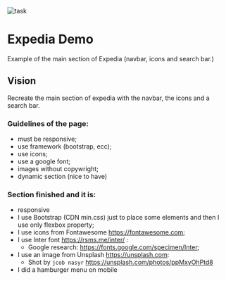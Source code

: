 ![task](https://user-images.githubusercontent.com/56846676/114323470-a6d4ef00-9b25-11eb-90ca-6fee889b5581.png)
# Expedia Demo
Example of the main section of Expedia (navbar, icons and search bar.)
## Vision
Recreate the main section of expedia with the navbar, the icons and a search bar.
### Guidelines of the page:
- must be responsive;
- use framework (bootstrap, ecc);
- use icons;
- use a google font;
- images without copywright;
- dynamic section (nice to have)

### Section finished and it is:
- responsive
- I use Bootstrap (CDN min.css) just to place some elements and then I use only flexbox property;
- I use icons from Fontawesome https://fontawesome.com;
- I use Inter font https://rsms.me/inter/ :
    - Google research:   https://fonts.google.com/specimen/Inter;
- I use an image from Unsplash https://unsplash.com:
    - Shot by `jcob nasyr` https://unsplash.com/photos/ppMxyOhPtd8 
- I did a hamburger menu on mobile



